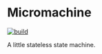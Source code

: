 # Micromachine

[![build](https://github.com/MrDaar/micromachine/workflows/build/badge.svg)](https://github.com/MrDaar/micromachine/actions)

A little stateless state machine.
